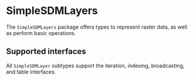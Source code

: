 # SimpleSDMLayers

The `SimpleSDMLayers` package offers types to represent raster data, as well as
perform basic operations.

## Supported interfaces

All `SimpleSDMLayer` subtypes support the iteration, indexing, broadcasting, and
table interfaces.